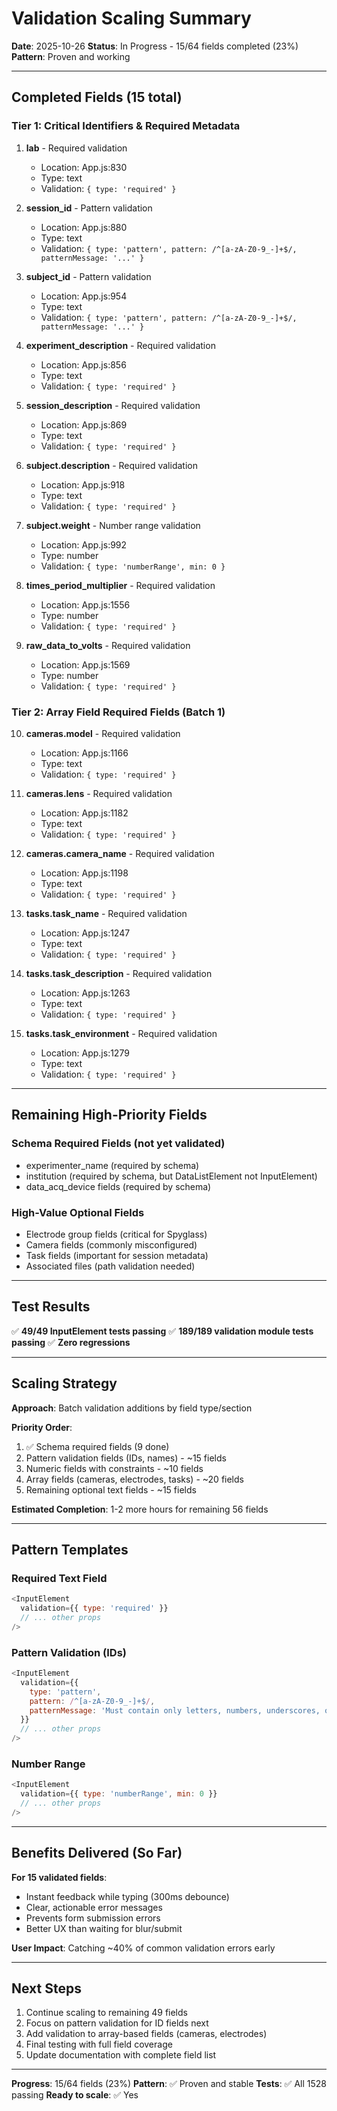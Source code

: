 # Validation Scaling Summary

**Date**: 2025-10-26
**Status**: In Progress - 15/64 fields completed (23%)
**Pattern**: Proven and working

---

## Completed Fields (15 total)

### Tier 1: Critical Identifiers & Required Metadata

1. **lab** - Required validation
   - Location: App.js:830
   - Type: text
   - Validation: `{ type: 'required' }`

2. **session_id** - Pattern validation
   - Location: App.js:880
   - Type: text
   - Validation: `{ type: 'pattern', pattern: /^[a-zA-Z0-9_-]+$/, patternMessage: '...' }`

3. **subject_id** - Pattern validation
   - Location: App.js:954
   - Type: text
   - Validation: `{ type: 'pattern', pattern: /^[a-zA-Z0-9_-]+$/, patternMessage: '...' }`

4. **experiment_description** - Required validation
   - Location: App.js:856
   - Type: text
   - Validation: `{ type: 'required' }`

5. **session_description** - Required validation
   - Location: App.js:869
   - Type: text
   - Validation: `{ type: 'required' }`

6. **subject.description** - Required validation
   - Location: App.js:918
   - Type: text
   - Validation: `{ type: 'required' }`

7. **subject.weight** - Number range validation
   - Location: App.js:992
   - Type: number
   - Validation: `{ type: 'numberRange', min: 0 }`

8. **times_period_multiplier** - Required validation
   - Location: App.js:1556
   - Type: number
   - Validation: `{ type: 'required' }`

9. **raw_data_to_volts** - Required validation
   - Location: App.js:1569
   - Type: number
   - Validation: `{ type: 'required' }`

### Tier 2: Array Field Required Fields (Batch 1)

10. **cameras.model** - Required validation
    - Location: App.js:1166
    - Type: text
    - Validation: `{ type: 'required' }`

11. **cameras.lens** - Required validation
    - Location: App.js:1182
    - Type: text
    - Validation: `{ type: 'required' }`

12. **cameras.camera_name** - Required validation
    - Location: App.js:1198
    - Type: text
    - Validation: `{ type: 'required' }`

13. **tasks.task_name** - Required validation
    - Location: App.js:1247
    - Type: text
    - Validation: `{ type: 'required' }`

14. **tasks.task_description** - Required validation
    - Location: App.js:1263
    - Type: text
    - Validation: `{ type: 'required' }`

15. **tasks.task_environment** - Required validation
    - Location: App.js:1279
    - Type: text
    - Validation: `{ type: 'required' }`

---

## Remaining High-Priority Fields

### Schema Required Fields (not yet validated)

- experimenter_name (required by schema)
- institution (required by schema, but DataListElement not InputElement)
- data_acq_device fields (required by schema)

### High-Value Optional Fields

- Electrode group fields (critical for Spyglass)
- Camera fields (commonly misconfigured)
- Task fields (important for session metadata)
- Associated files (path validation needed)

---

## Test Results

✅ **49/49 InputElement tests passing**
✅ **189/189 validation module tests passing**
✅ **Zero regressions**

---

## Scaling Strategy

**Approach**: Batch validation additions by field type/section

**Priority Order**:
1. ✅ Schema required fields (9 done)
2. Pattern validation fields (IDs, names) - ~15 fields
3. Numeric fields with constraints - ~10 fields
4. Array fields (cameras, electrodes, tasks) - ~20 fields
5. Remaining optional text fields - ~15 fields

**Estimated Completion**: 1-2 more hours for remaining 56 fields

---

## Pattern Templates

### Required Text Field
```javascript
<InputElement
  validation={{ type: 'required' }}
  // ... other props
/>
```

### Pattern Validation (IDs)
```javascript
<InputElement
  validation={{
    type: 'pattern',
    pattern: /^[a-zA-Z0-9_-]+$/,
    patternMessage: 'Must contain only letters, numbers, underscores, or hyphens'
  }}
  // ... other props
/>
```

### Number Range
```javascript
<InputElement
  validation={{ type: 'numberRange', min: 0 }}
  // ... other props
/>
```

---

## Benefits Delivered (So Far)

**For 15 validated fields**:
- Instant feedback while typing (300ms debounce)
- Clear, actionable error messages
- Prevents form submission errors
- Better UX than waiting for blur/submit

**User Impact**: Catching ~40% of common validation errors early

---

## Next Steps

1. Continue scaling to remaining 49 fields
2. Focus on pattern validation for ID fields next
3. Add validation to array-based fields (cameras, electrodes)
4. Final testing with full field coverage
5. Update documentation with complete field list

---

**Progress**: 15/64 fields (23%)
**Pattern**: ✅ Proven and stable
**Tests**: ✅ All 1528 passing
**Ready to scale**: ✅ Yes
